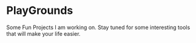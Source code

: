 # PlayGrounds

Some Fun Projects I am working on.
Stay tuned for some interesting tools that will make your life easier.
 